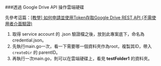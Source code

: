 ###透過 Google Drive API 操作雲端硬碟

先參考這篇：<a href="https://xenby.com/b/180-%E6%95%99%E5%AD%B8-%E5%A6%82%E4%BD%95%E7%94%B3%E8%AB%8B%E4%B8%A6%E4%BD%BF%E7%94%A8token%E5%AD%98%E5%8F%96google-drive-rest-api-%E4%B8%8D%E9%9C%80%E4%BD%BF%E7%94%A8%E8%80%85%E4%BB%8B%E9%9D%A2">[教學] 如何申請並使用Token存取Google Drive REST API (不需使用者介面驗證)</a>

1. 取得 service account 的 .json 驗證檔之後，放到此專案底下，命名為 credential.json。
1. 先執行main.go一次，看一下需要哪一個資料夾作為root，複製其ID，帶入 `createDir` 的 parentID。
1. 再執行一次main.go，則可以在雲端硬碟上，看見 **testFolder1** 的資料夾。
